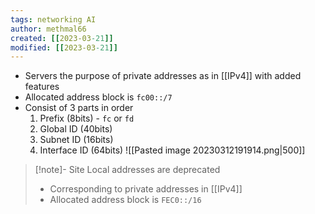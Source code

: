 ```yaml
---
tags: networking AI 
author: methmal66
created: [[2023-03-21]]
modified: [[2023-03-21]]
---
```

- Servers the purpose of private addresses as in [[IPv4]] with added features
- Allocated address block is `fc00::/7`
- Consist of 3 parts in order
	1. Prefix (8bits) - `fc` or `fd`
	2. Global ID (40bits)
	3. Subnet ID (16bits)
	4. Interface ID (64bits)
![[Pasted image 20230312191914.png|500]]

>[!note]- Site Local addresses are deprecated
>- Corresponding to private addresses in [[IPv4]]
>- Allocated address block is `FEC0::/16`

